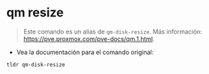 # qm resize

> Este comando es un alias de `qm-disk-resize`.
> Más información: <https://pve.proxmox.com/pve-docs/qm.1.html>.

- Vea la documentación para el comando original:

`tldr qm-disk-resize`
